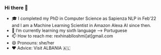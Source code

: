 ### Hi there 👋

- :mortar_board: I completed my PhD in Computer Science as Sapienza NLP in Feb'22 and I am a Machine Learning Scientist in Amazon Alexa AI since then. 
- 🌱 I’m currently learning my sixth language --> Portuguese
- 📫 How to reach me: rexhinablloshmi[at]gmail.com
- 😄 Pronouns: she/her
- :heart: Advice: Visit ALBANIA 🇦🇱 
<!--
**rexhinab/rexhinab** is a ✨ _special_ ✨ repository because its `README.md` (this file) appears on your GitHub profile.

Here are some ideas to get you started:

- 🔭 I’m currently working on ...
- 🌱 I’m currently learning ...
- 👯 I’m looking to collaborate on ...
- 🤔 I’m looking for help with ...
- 💬 Ask me about ...
- 📫 How to reach me: ...
- 😄 Pronouns: ...
- ⚡ Fun fact: ...
-->
